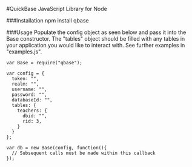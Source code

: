 #QuickBase JavaScript Library for Node

###Installation
npm install qbase

###Usage
Populate the config object as seen below and pass it into the Base constructor. The "tables" object should be filled with any tables in your application you would like to interact with. See further examples in "examples.js".

```
var Base = require("qbase");

var config = {
  token: "",
  realm: "",
  username: "",
  password: "",
  databaseId: "",
  tables: {
    teachers: {
      dbid: "",
      rid: 3,
    }
  }
};

var db = new Base(config, function(){
  // Subsequent calls must be made within this callback
});
```
